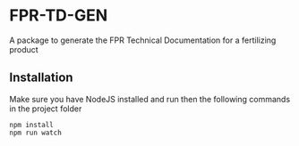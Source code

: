 # FPR-TD-GEN

A package to generate the FPR Technical Documentation for a fertilizing product

## Installation
Make sure you have NodeJS installed and run then the following commands in the project folder
```
npm install
npm run watch

```
